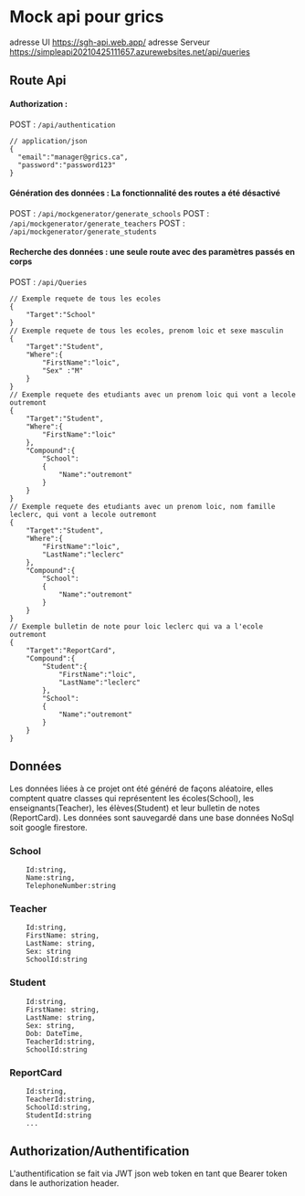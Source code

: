 # Mock api pour grics
adresse UI https://sgh-api.web.app/
adresse Serveur https://simpleapi20210425111657.azurewebsites.net/api/queries
## Route Api
#### Authorization : 
POST : `/api/authentication`
```
// application/json
{
  "email":"manager@grics.ca",
  "password":"password123"
}
```
#### Génération des données : La fonctionnalité des routes a été désactivé
POST : `/api/mockgenerator/generate_schools`
POST : `/api/mockgenerator/generate_teachers`
POST : `/api/mockgenerator/generate_students`

#### Recherche des données : une seule route avec des paramètres passés en corps
POST : `/api/Queries`
```
// Exemple requete de tous les ecoles
{   
    "Target":"School"
}
// Exemple requete de tous les ecoles, prenom loic et sexe masculin
{   
    "Target":"Student",
    "Where":{
        "FirstName":"loic",
        "Sex" :"M"
    }
}
// Exemple requete des etudiants avec un prenom loic qui vont a lecole outremont
{   
    "Target":"Student",
    "Where":{
        "FirstName":"loic"
    },
    "Compound":{
        "School":
        {
            "Name":"outremont"
        }
    }
}
// Exemple requete des etudiants avec un prenom loic, nom famille leclerc, qui vont a lecole outremont
{   
    "Target":"Student",
    "Where":{
        "FirstName":"loic",
        "LastName":"leclerc"
    },
    "Compound":{
        "School":
        {
            "Name":"outremont"
        }
    }
}
// Exemple bulletin de note pour loic leclerc qui va a l'ecole outremont
{   
    "Target":"ReportCard",
    "Compound":{
        "Student":{
            "FirstName":"loic",
            "LastName":"leclerc"
        },
        "School":
        {
            "Name":"outremont"
        }
    }
}
```
## Données
Les données liées à ce projet ont été généré de façons aléatoire, elles comptent quatre classes qui représentent les écoles(School), les enseignants(Teacher), les élèves(Student) et leur bulletin de notes (ReportCard).
Les données sont sauvegardé dans une base données NoSql soit google firestore.
### School
```
    Id:string,
    Name:string,
    TelephoneNumber:string
```
### Teacher
```
    Id:string,
    FirstName: string,
    LastName: string,
    Sex: string
    SchoolId:string
```
### Student
```
    Id:string,
    FirstName: string,
    LastName: string,
    Sex: string,
    Dob: DateTime,
    TeacherId:string,
    SchoolId:string
```
### ReportCard
```
    Id:string,
    TeacherId:string,
    SchoolId:string,
    StudentId:string
    ...
```

## Authorization/Authentification
L'authentification se fait via JWT json web token en tant que Bearer token dans le authorization header.
